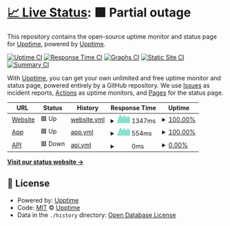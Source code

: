# [📈 Live Status](https://upptime.github.io/monitor): <!--live status--> **🟧 Partial outage**

This repository contains the open-source uptime monitor and status page for [Upptime](https://upptime.js.org), powered by [Upptime](https://github.com/upptime/upptime).

[![Uptime CI](https://github.com/upptime/monitor/workflows/Uptime%20CI/badge.svg)](https://github.com/upptime/monitor/actions?query=workflow%3A%22Uptime+CI%22)
[![Response Time CI](https://github.com/upptime/monitor/workflows/Response%20Time%20CI/badge.svg)](https://github.com/upptime/monitor/actions?query=workflow%3A%22Response+Time+CI%22)
[![Graphs CI](https://github.com/upptime/monitor/workflows/Graphs%20CI/badge.svg)](https://github.com/upptime/monitor/actions?query=workflow%3A%22Graphs+CI%22)
[![Static Site CI](https://github.com/upptime/monitor/workflows/Static%20Site%20CI/badge.svg)](https://github.com/upptime/monitor/actions?query=workflow%3A%22Static+Site+CI%22)
[![Summary CI](https://github.com/upptime/monitor/workflows/Summary%20CI/badge.svg)](https://github.com/upptime/monitor/actions?query=workflow%3A%22Summary+CI%22)

With [Upptime](https://upptime.js.org), you can get your own unlimited and free uptime monitor and status page, powered entirely by a GitHub repository. We use [Issues](https://github.com/upptime/monitor/issues) as incident reports, [Actions](https://github.com/upptime/monitor/actions) as uptime monitors, and [Pages](https://upptime.github.io/monitor) for the status page.

<!--start: status pages-->
<!-- This summary is generated by Upptime (https://github.com/upptime/upptime) -->
<!-- Do not edit this manually, your changes will be overwritten -->
<!-- prettier-ignore -->
| URL | Status | History | Response Time | Uptime |
| --- | ------ | ------- | ------------- | ------ |
| <img alt="" src="https://icons.duckduckgo.com/ip3/pcl-health.com.ico" height="13"> [Website](https://pcl-health.com) | 🟩 Up | [website.yml](https://github.com/PCL-Health/monitor/commits/HEAD/history/website.yml) | <details><summary><img alt="Response time graph" src="./graphs/website/response-time-week.png" height="20"> 1347ms</summary><br><a href="https://monitor.pcl-health.com/history/website"><img alt="Response time 1412" src="https://img.shields.io/endpoint?url=https%3A%2F%2Fraw.githubusercontent.com%2FPCL-Health%2Fmonitor%2FHEAD%2Fapi%2Fwebsite%2Fresponse-time.json"></a><br><a href="https://monitor.pcl-health.com/history/website"><img alt="24-hour response time 1144" src="https://img.shields.io/endpoint?url=https%3A%2F%2Fraw.githubusercontent.com%2FPCL-Health%2Fmonitor%2FHEAD%2Fapi%2Fwebsite%2Fresponse-time-day.json"></a><br><a href="https://monitor.pcl-health.com/history/website"><img alt="7-day response time 1347" src="https://img.shields.io/endpoint?url=https%3A%2F%2Fraw.githubusercontent.com%2FPCL-Health%2Fmonitor%2FHEAD%2Fapi%2Fwebsite%2Fresponse-time-week.json"></a><br><a href="https://monitor.pcl-health.com/history/website"><img alt="30-day response time 1370" src="https://img.shields.io/endpoint?url=https%3A%2F%2Fraw.githubusercontent.com%2FPCL-Health%2Fmonitor%2FHEAD%2Fapi%2Fwebsite%2Fresponse-time-month.json"></a><br><a href="https://monitor.pcl-health.com/history/website"><img alt="1-year response time 1397" src="https://img.shields.io/endpoint?url=https%3A%2F%2Fraw.githubusercontent.com%2FPCL-Health%2Fmonitor%2FHEAD%2Fapi%2Fwebsite%2Fresponse-time-year.json"></a></details> | <details><summary><a href="https://monitor.pcl-health.com/history/website">100.00%</a></summary><a href="https://monitor.pcl-health.com/history/website"><img alt="All-time uptime 99.68%" src="https://img.shields.io/endpoint?url=https%3A%2F%2Fraw.githubusercontent.com%2FPCL-Health%2Fmonitor%2FHEAD%2Fapi%2Fwebsite%2Fuptime.json"></a><br><a href="https://monitor.pcl-health.com/history/website"><img alt="24-hour uptime 100.00%" src="https://img.shields.io/endpoint?url=https%3A%2F%2Fraw.githubusercontent.com%2FPCL-Health%2Fmonitor%2FHEAD%2Fapi%2Fwebsite%2Fuptime-day.json"></a><br><a href="https://monitor.pcl-health.com/history/website"><img alt="7-day uptime 100.00%" src="https://img.shields.io/endpoint?url=https%3A%2F%2Fraw.githubusercontent.com%2FPCL-Health%2Fmonitor%2FHEAD%2Fapi%2Fwebsite%2Fuptime-week.json"></a><br><a href="https://monitor.pcl-health.com/history/website"><img alt="30-day uptime 99.87%" src="https://img.shields.io/endpoint?url=https%3A%2F%2Fraw.githubusercontent.com%2FPCL-Health%2Fmonitor%2FHEAD%2Fapi%2Fwebsite%2Fuptime-month.json"></a><br><a href="https://monitor.pcl-health.com/history/website"><img alt="1-year uptime 99.16%" src="https://img.shields.io/endpoint?url=https%3A%2F%2Fraw.githubusercontent.com%2FPCL-Health%2Fmonitor%2FHEAD%2Fapi%2Fwebsite%2Fuptime-year.json"></a></details>
| <img alt="" src="https://icons.duckduckgo.com/ip3/app.pcl-health.com.ico" height="13"> [App](https://app.pcl-health.com) | 🟩 Up | [app.yml](https://github.com/PCL-Health/monitor/commits/HEAD/history/app.yml) | <details><summary><img alt="Response time graph" src="./graphs/app/response-time-week.png" height="20"> 554ms</summary><br><a href="https://monitor.pcl-health.com/history/app"><img alt="Response time 487" src="https://img.shields.io/endpoint?url=https%3A%2F%2Fraw.githubusercontent.com%2FPCL-Health%2Fmonitor%2FHEAD%2Fapi%2Fapp%2Fresponse-time.json"></a><br><a href="https://monitor.pcl-health.com/history/app"><img alt="24-hour response time 439" src="https://img.shields.io/endpoint?url=https%3A%2F%2Fraw.githubusercontent.com%2FPCL-Health%2Fmonitor%2FHEAD%2Fapi%2Fapp%2Fresponse-time-day.json"></a><br><a href="https://monitor.pcl-health.com/history/app"><img alt="7-day response time 554" src="https://img.shields.io/endpoint?url=https%3A%2F%2Fraw.githubusercontent.com%2FPCL-Health%2Fmonitor%2FHEAD%2Fapi%2Fapp%2Fresponse-time-week.json"></a><br><a href="https://monitor.pcl-health.com/history/app"><img alt="30-day response time 541" src="https://img.shields.io/endpoint?url=https%3A%2F%2Fraw.githubusercontent.com%2FPCL-Health%2Fmonitor%2FHEAD%2Fapi%2Fapp%2Fresponse-time-month.json"></a><br><a href="https://monitor.pcl-health.com/history/app"><img alt="1-year response time 475" src="https://img.shields.io/endpoint?url=https%3A%2F%2Fraw.githubusercontent.com%2FPCL-Health%2Fmonitor%2FHEAD%2Fapi%2Fapp%2Fresponse-time-year.json"></a></details> | <details><summary><a href="https://monitor.pcl-health.com/history/app">100.00%</a></summary><a href="https://monitor.pcl-health.com/history/app"><img alt="All-time uptime 84.32%" src="https://img.shields.io/endpoint?url=https%3A%2F%2Fraw.githubusercontent.com%2FPCL-Health%2Fmonitor%2FHEAD%2Fapi%2Fapp%2Fuptime.json"></a><br><a href="https://monitor.pcl-health.com/history/app"><img alt="24-hour uptime 100.00%" src="https://img.shields.io/endpoint?url=https%3A%2F%2Fraw.githubusercontent.com%2FPCL-Health%2Fmonitor%2FHEAD%2Fapi%2Fapp%2Fuptime-day.json"></a><br><a href="https://monitor.pcl-health.com/history/app"><img alt="7-day uptime 100.00%" src="https://img.shields.io/endpoint?url=https%3A%2F%2Fraw.githubusercontent.com%2FPCL-Health%2Fmonitor%2FHEAD%2Fapi%2Fapp%2Fuptime-week.json"></a><br><a href="https://monitor.pcl-health.com/history/app"><img alt="30-day uptime 100.00%" src="https://img.shields.io/endpoint?url=https%3A%2F%2Fraw.githubusercontent.com%2FPCL-Health%2Fmonitor%2FHEAD%2Fapi%2Fapp%2Fuptime-month.json"></a><br><a href="https://monitor.pcl-health.com/history/app"><img alt="1-year uptime 77.22%" src="https://img.shields.io/endpoint?url=https%3A%2F%2Fraw.githubusercontent.com%2FPCL-Health%2Fmonitor%2FHEAD%2Fapi%2Fapp%2Fuptime-year.json"></a></details>
| <img alt="" src="https://icons.duckduckgo.com/ip3/api-pclhealth-prod.azurewebsites.net.ico" height="13"> [API](https://api-pclhealth-prod.azurewebsites.net/swagger/index.html) | 🟥 Down | [api.yml](https://github.com/PCL-Health/monitor/commits/HEAD/history/api.yml) | <details><summary><img alt="Response time graph" src="./graphs/api/response-time-week.png" height="20"> 0ms</summary><br><a href="https://monitor.pcl-health.com/history/api"><img alt="Response time 487" src="https://img.shields.io/endpoint?url=https%3A%2F%2Fraw.githubusercontent.com%2FPCL-Health%2Fmonitor%2FHEAD%2Fapi%2Fapi%2Fresponse-time.json"></a><br><a href="https://monitor.pcl-health.com/history/api"><img alt="24-hour response time 0" src="https://img.shields.io/endpoint?url=https%3A%2F%2Fraw.githubusercontent.com%2FPCL-Health%2Fmonitor%2FHEAD%2Fapi%2Fapi%2Fresponse-time-day.json"></a><br><a href="https://monitor.pcl-health.com/history/api"><img alt="7-day response time 0" src="https://img.shields.io/endpoint?url=https%3A%2F%2Fraw.githubusercontent.com%2FPCL-Health%2Fmonitor%2FHEAD%2Fapi%2Fapi%2Fresponse-time-week.json"></a><br><a href="https://monitor.pcl-health.com/history/api"><img alt="30-day response time 473" src="https://img.shields.io/endpoint?url=https%3A%2F%2Fraw.githubusercontent.com%2FPCL-Health%2Fmonitor%2FHEAD%2Fapi%2Fapi%2Fresponse-time-month.json"></a><br><a href="https://monitor.pcl-health.com/history/api"><img alt="1-year response time 500" src="https://img.shields.io/endpoint?url=https%3A%2F%2Fraw.githubusercontent.com%2FPCL-Health%2Fmonitor%2FHEAD%2Fapi%2Fapi%2Fresponse-time-year.json"></a></details> | <details><summary><a href="https://monitor.pcl-health.com/history/api">0.00%</a></summary><a href="https://monitor.pcl-health.com/history/api"><img alt="All-time uptime 72.93%" src="https://img.shields.io/endpoint?url=https%3A%2F%2Fraw.githubusercontent.com%2FPCL-Health%2Fmonitor%2FHEAD%2Fapi%2Fapi%2Fuptime.json"></a><br><a href="https://monitor.pcl-health.com/history/api"><img alt="24-hour uptime 0.00%" src="https://img.shields.io/endpoint?url=https%3A%2F%2Fraw.githubusercontent.com%2FPCL-Health%2Fmonitor%2FHEAD%2Fapi%2Fapi%2Fuptime-day.json"></a><br><a href="https://monitor.pcl-health.com/history/api"><img alt="7-day uptime 0.00%" src="https://img.shields.io/endpoint?url=https%3A%2F%2Fraw.githubusercontent.com%2FPCL-Health%2Fmonitor%2FHEAD%2Fapi%2Fapi%2Fuptime-week.json"></a><br><a href="https://monitor.pcl-health.com/history/api"><img alt="30-day uptime 0.00%" src="https://img.shields.io/endpoint?url=https%3A%2F%2Fraw.githubusercontent.com%2FPCL-Health%2Fmonitor%2FHEAD%2Fapi%2Fapi%2Fuptime-month.json"></a><br><a href="https://monitor.pcl-health.com/history/api"><img alt="1-year uptime 38.11%" src="https://img.shields.io/endpoint?url=https%3A%2F%2Fraw.githubusercontent.com%2FPCL-Health%2Fmonitor%2FHEAD%2Fapi%2Fapi%2Fuptime-year.json"></a></details>

<!--end: status pages-->

[**Visit our status website →**](https://upptime.github.io/monitor)

## 📄 License

- Powered by: [Upptime](https://github.com/upptime/upptime)
- Code: [MIT](./LICENSE) © [Upptime](https://upptime.js.org)
- Data in the `./history` directory: [Open Database License](https://opendatacommons.org/licenses/odbl/1-0/)
